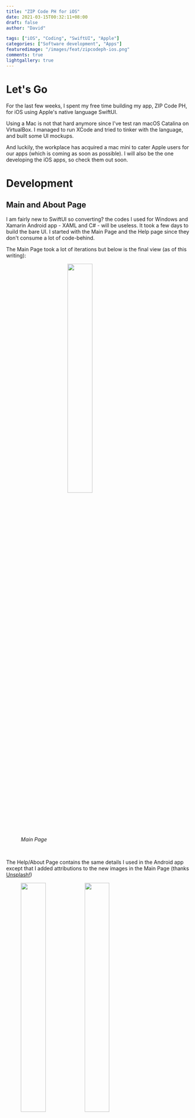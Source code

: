 ```yaml
---
title: "ZIP Code PH for iOS"
date: 2021-03-15T00:32:11+08:00
draft: false
author: "David"

tags: ["iOS", "Coding", "SwiftUI", "Apple"]
categories: ["Software development", "Apps"]
featuredimage: "/images/feat/zipcodeph-ios.png"
comments: true
lightgallery: true
---
```


# Let's Go

For the last few weeks, I spent my free time building my app, ZIP Code PH, for iOS using Apple's native language SwiftUI.

Using a Mac is not that hard anymore since I've test ran macOS Catalina on VirtualBox. I managed to run XCode and tried to tinker with the language, and built some UI mockups.

And luckily, the workplace has acquired a mac mini to cater Apple users for our apps (which is coming as soon as possible). I will also be the one developing the iOS apps, so check them out soon.

# Development

## Main and About Page

I am fairly new to SwiftUI so converting? the codes I used for Windows and Xamarin Android app - XAML and C# - will be useless. It took a few days to build the bare UI. I started with the Main Page and the Help page since they don't consume a lot of code-behind.

The Main Page took a lot of iterations but below is the final view (as of this writing):

<figure class="image">
<img src="/images/03-21/zipcodeph-ios/mainpage.png" style="display:block;margin-left:auto;margin-right:auto;width:40%;">
<figcaption><em>Main Page</em></figcaption>
</figure>
<br/>

The Help/About Page contains the same details I used in the Android app except that I added attributions to the new images in the Main Page (thanks <a href="https://unsplash.com/" target="_blank">Unsplash!</a>)

<figure class="image">
<img src="/images/03-21/zipcodeph-ios/about-1.png" style="display:inline;margin-left:auto;margin-right:auto;width:40%;">
<img src="/images/03-21/zipcodeph-ios/about-2.png" style="display:inline;margin-left:auto;margin-right:auto;width:40%;">
<figcaption><em>Help & About Page</em></figcaption>
</figure>
<br/>

## Search Page

Next up is the Search Page, I coded this before the menus since the code-behind logic is much simpler since we will use all the zip codes instead of filtering them to areas.

I didn't explorer SwiftUI that much but I found this code to build the Search bar iOS-style:

<figure class="image">
<img src="/images/03-21/zipcodeph-ios/searchbar.png" style="display:inline;margin-left:auto;margin-right:auto;width:60%;">
<figcaption><em>iOS Search Bar</em></figcaption>
</figure>
<br/>

```swift
HStack {
    TextField("Search ZIP Code PH", text: $text)
        .padding(7)
        .padding(.horizontal, 25)
        .background(Color(.systemGray6))
        .cornerRadius(8)
        .overlay(
            HStack {
                Image(systemName: "magnifyingglass")
                    .foregroundColor(.gray)
                    .frame(minWidth: 0, maxWidth: .infinity, alignment: .leading)
                    .padding(.leading, 8)
                
                if isEditing && !self.text.isEmpty {
                    Button(action: {
                        self.text = ""
                    }) {
                        Image(systemName: "multiply.circle.fill")
                            .foregroundColor(.gray)
                            .padding(.trailing, 8)
                    }
                }
            }
        )
        .padding(.horizontal, 20)
        .onTapGesture {
            self.isEditing = true
        }
    
    if isEditing {
        Button(action: {
            print(self.$text)
            self.isEditing = false
            self.text = ""
            // Dismiss the keyboard
            UIApplication.shared.sendAction(#selector(UIResponder.resignFirstResponder), to: nil, from: nil, for: nil)
        }) {
            Text("Cancel")
        }
        .padding(.leading, -10)
        .padding(.trailing, 10)
        .transition(.move(edge: .trailing))
        .animation(.easeInOut)
    }
}
```

<br/>
<video muted width="280" controls style="display:block;margin-left:auto;margin-right:auto;">
  <source src="/videos/03-21/zipcodeph-ios/searchpage.mp4" type="video/mp4">
</video>
<br/>

I spent a few times making the search (filtering) logic work the way I wanted that I almost gave up with SwiftUI programming 😅

## Menu and Area List Page
After understanding the filtering code while developing the Search Page, it is time to code the Menu and Area pages. The UI looks a lot like the Android counterpart but the built-in Title style for iOS makes the UI better by collapsing the title to inline when scrolled. This is how it looks like on version 1.0.4

<figure class="image">
<img src="/images/03-21/zipcodeph-ios/area.png" style="display:inline;margin-left:auto;margin-right:auto;width:40%;">
<figcaption><em>City and Area Pages</em></figcaption>
</figure>
<br/>

## Favorites
Now the challenge begins, how to implement favorites - saving and loading data - while making the UI flexible when an item is added to favorites.

After more than a week of mind-bending development, I made it to work with the help of stackoverflow 😅. (Every developer use it, right? Right?)


<video muted width="280" controls style="display:block;margin-left:auto;margin-right:auto;">
  <source src="/videos/03-21/zipcodeph-ios/favorite.mp4" type="video/mp4">
</video>
<br/>

# Showcase
Below are the app showcase which you can see on the App Store as soon as the app is available
<style>

div#gallery-zipcodephios {
   display: flex;
    flex-wrap: wrap;
    justify-content: center;
}

div#gallery-zipcodephios a {
  width: 20%;
  margin: 5px;
}

</style>

<div id="gallery-zipcodephios">
{{< image src="/images/03-21/zipcodeph-ios/gallery/color-mode.png" alt="Light and Dark Mode" >}}
{{< image src="/images/03-21/zipcodeph-ios/gallery/favorites.png" alt="Favorites Page" >}}
{{< image src="/images/03-21/zipcodeph-ios/gallery/search.png" alt="Search Page" >}}
{{< image src="/images/03-21/zipcodeph-ios/gallery/trivia.png" alt="Trivias" >}}
{{< image src="/images/03-21/zipcodeph-ios/gallery/ncr-and-luzon.png" alt="NCR and Luzon" >}}
{{< image src="/images/03-21/zipcodeph-ios/gallery/visayas.png" alt="Visayas" >}}
{{< image src="/images/03-21/zipcodeph-ios/gallery/mindanao.png" alt="Mindanao" >}}
</div>

# You Can Get it Soon
The app can be tested and I will share the TestFlight link soon. I am still fixing some minor issues and will announce the availability on a new blog post.

For the meantime, the app is still available for Android and Windows 10.

You can check the blog posts here for the download links:
<br/>
<a href="/zipcodeph-android-dark-mode/">ZIP Code PH for Android gets Dark Mode
</a>
<br/>
<a href="/zipcodeph-new-ui/">ZIP Code PH Gets Refreshed UI</a>